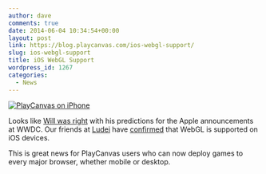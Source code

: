 ```yaml
---
author: dave
comments: true
date: 2014-06-04 10:34:54+00:00
layout: post
link: https://blog.playcanvas.com/ios-webgl-support/
slug: ios-webgl-support
title: iOS WebGL Support
wordpress_id: 1267
categories:
  - News
---
```


[![PlayCanvas on iPhone](https://blog.playcanvas.com/wp-content/uploads/2014/06/Playiphone.png)](http://blog.playcanvas.com/wp-content/uploads/2014/06/Playiphone.png)

Looks like [Will was right](http://blog.playcanvas.com/apple-embraces-webgl/) with his predictions for the Apple announcements at WWDC. Our friends at [Ludei](http://ludei.com) have [confirmed](http://blog.ludei.com/webgl-ios-8-safari-webview/) that WebGL is supported on iOS devices.

This is great news for PlayCanvas users who can now deploy games to every major browser, whether mobile or desktop.
